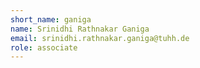 ```yaml
---
short_name: ganiga
name: Srinidhi Rathnakar Ganiga
email: srinidhi.rathnakar.ganiga@tuhh.de
role: associate
---
```


